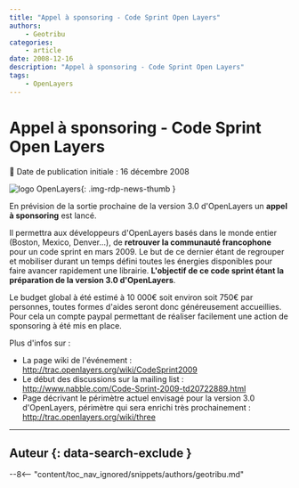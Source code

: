 ```yaml
---
title: "Appel à sponsoring - Code Sprint Open Layers"
authors:
    - Geotribu
categories:
    - article
date: 2008-12-16
description: "Appel à sponsoring - Code Sprint Open Layers"
tags:
    - OpenLayers
---
```


# Appel à sponsoring - Code Sprint Open Layers

:calendar: Date de publication initiale : 16 décembre 2008

![logo OpenLayers](https://cdn.geotribu.fr/img/logos-icones/logiciels_librairies/openlayers.png "logo OpenLayers"){: .img-rdp-news-thumb }

En prévision de la sortie prochaine de la version 3.0 d'OpenLayers un **appel à sponsoring** est lancé.

Il permettra aux développeurs d'OpenLayers basés dans le monde entier (Boston, Mexico, Denver...), de **retrouver la communauté francophone** pour un code sprint en mars 2009. Le but de ce dernier étant de regrouper et mobiliser durant un temps défini toutes les énergies disponibles pour faire avancer rapidement une librairie. **L'objectif de ce code sprint étant la préparation de la version 3.0 d'OpenLayers**.

Le budget global à été estimé à 10 000€ soit environ soit 750€ par personnes, toutes formes d'aides seront donc généreusement accueillies. Pour cela un compte paypal permettant de réaliser facilement une action de sponsoring à été mis en place.

Plus d'infos sur :

* La page wiki de l'événement : <http://trac.openlayers.org/wiki/CodeSprint2009>  
* Le début des discussions sur la mailing list : <http://www.nabble.com/Code-Sprint-2009-td20722889.html>  
* Page décrivant le périmètre actuel envisagé pour la version 3.0 d'OpenLayers, périmètre qui sera enrichi très prochainement : <http://trac.openlayers.org/wiki/three>

----

## Auteur {: data-search-exclude }

--8<-- "content/toc_nav_ignored/snippets/authors/geotribu.md"
